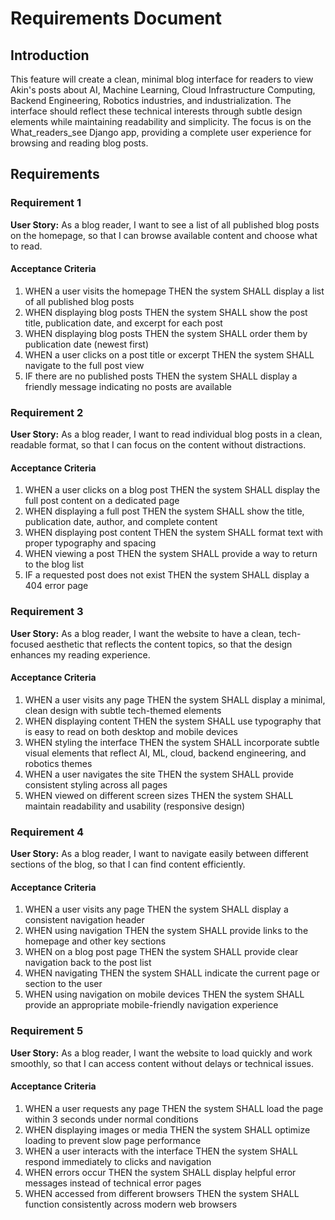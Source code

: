 # Requirements Document

## Introduction

This feature will create a clean, minimal blog interface for readers to view Akin's posts about AI, Machine Learning, Cloud Infrastructure Computing, Backend Engineering, Robotics industries, and industrialization. The interface should reflect these technical interests through subtle design elements while maintaining readability and simplicity. The focus is on the What_readers_see Django app, providing a complete user experience for browsing and reading blog posts.

## Requirements

### Requirement 1

**User Story:** As a blog reader, I want to see a list of all published blog posts on the homepage, so that I can browse available content and choose what to read.

#### Acceptance Criteria

1. WHEN a user visits the homepage THEN the system SHALL display a list of all published blog posts
2. WHEN displaying blog posts THEN the system SHALL show the post title, publication date, and excerpt for each post
3. WHEN displaying blog posts THEN the system SHALL order them by publication date (newest first)
4. WHEN a user clicks on a post title or excerpt THEN the system SHALL navigate to the full post view
5. IF there are no published posts THEN the system SHALL display a friendly message indicating no posts are available

### Requirement 2

**User Story:** As a blog reader, I want to read individual blog posts in a clean, readable format, so that I can focus on the content without distractions.

#### Acceptance Criteria

1. WHEN a user clicks on a blog post THEN the system SHALL display the full post content on a dedicated page
2. WHEN displaying a full post THEN the system SHALL show the title, publication date, author, and complete content
3. WHEN displaying post content THEN the system SHALL format text with proper typography and spacing
4. WHEN viewing a post THEN the system SHALL provide a way to return to the blog list
5. IF a requested post does not exist THEN the system SHALL display a 404 error page

### Requirement 3

**User Story:** As a blog reader, I want the website to have a clean, tech-focused aesthetic that reflects the content topics, so that the design enhances my reading experience.

#### Acceptance Criteria

1. WHEN a user visits any page THEN the system SHALL display a minimal, clean design with subtle tech-themed elements
2. WHEN displaying content THEN the system SHALL use typography that is easy to read on both desktop and mobile devices
3. WHEN styling the interface THEN the system SHALL incorporate subtle visual elements that reflect AI, ML, cloud, backend engineering, and robotics themes
4. WHEN a user navigates the site THEN the system SHALL provide consistent styling across all pages
5. WHEN viewed on different screen sizes THEN the system SHALL maintain readability and usability (responsive design)

### Requirement 4

**User Story:** As a blog reader, I want to navigate easily between different sections of the blog, so that I can find content efficiently.

#### Acceptance Criteria

1. WHEN a user visits any page THEN the system SHALL display a consistent navigation header
2. WHEN using navigation THEN the system SHALL provide links to the homepage and other key sections
3. WHEN on a blog post page THEN the system SHALL provide clear navigation back to the post list
4. WHEN navigating THEN the system SHALL indicate the current page or section to the user
5. WHEN using navigation on mobile devices THEN the system SHALL provide an appropriate mobile-friendly navigation experience

### Requirement 5

**User Story:** As a blog reader, I want the website to load quickly and work smoothly, so that I can access content without delays or technical issues.

#### Acceptance Criteria

1. WHEN a user requests any page THEN the system SHALL load the page within 3 seconds under normal conditions
2. WHEN displaying images or media THEN the system SHALL optimize loading to prevent slow page performance
3. WHEN a user interacts with the interface THEN the system SHALL respond immediately to clicks and navigation
4. WHEN errors occur THEN the system SHALL display helpful error messages instead of technical error pages
5. WHEN accessed from different browsers THEN the system SHALL function consistently across modern web browsers